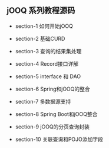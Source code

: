 ## jOOQ 系列教程源码

- section-1  如何开始jOOQ

- section-2  基础CURD

- section-3  查询的结果集处理

- section-4  Record接口详解

- section-5  interface 和 DAO

- section-6  Spring和jOOQ的整合

- section-7  多数据源支持

- section-8  Spring Boot和jOOQ整合

- section-9  jOOQ的分页查询封装

- section-10 关联查询和POJO添加字段
